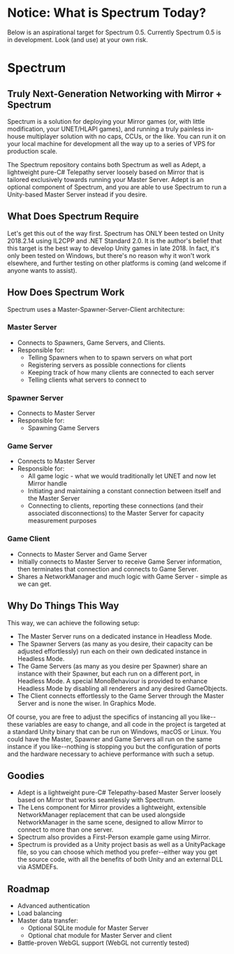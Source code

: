 # Notice: What is Spectrum Today?

Below is an aspirational target for Spectrum 0.5. Currently Spectrum 0.5 is in development. Look (and use) at your own risk.

# Spectrum

## Truly Next-Generation Networking with Mirror + Spectrum

Spectrum is a solution for deploying your Mirror games (or, with little modification, your UNET/HLAPI games), and running a truly painless in-house multiplayer solution with no caps, CCUs, or the like. You can run it on your local machine for development all the way up to a series of VPS for production scale.

The Spectrum repository contains both Spectrum as well as Adept, a lightweight pure-C# Telepathy server loosely based on Mirror that is tailored exclusively towards running your Master Server. Adept is an optional component of Spectrum, and you are able to use Spectrum to run a Unity-based Master Server instead if you desire.

## What Does Spectrum Require

Let's get this out of the way first. Spectrum has ONLY been tested on Unity 2018.2.14 using IL2CPP and .NET Standard 2.0. It is the author's belief that this target is the best way to develop Unity games in late 2018. In fact, it's only been tested on Windows, but there's no reason why it won't work elsewhere, and further testing on other platforms is coming (and welcome if anyone wants to assist).

## How Does Spectrum Work

Spectrum uses a Master-Spawner-Server-Client architecture:

### Master Server

- Connects to Spawners, Game Servers, and Clients.
- Responsible for:
  - Telling Spawners when to to spawn servers on what port
  - Registering servers as possible connections for clients
  - Keeping track of how many clients are connected to each server
  - Telling clients what servers to connect to

### Spawner Server

- Connects to Master Server
- Responsible for:
  - Spawning Game Servers

### Game Server

- Connects to Master Server
- Responsible for:
  - All game logic - what we would traditionally let UNET and now let Mirror handle
  - Initiating and maintaining a constant connection between itself and the Master Server
  - Connecting to clients, reporting these connections (and their associated disconnections) to the Master Server for capacity measurement purposes

### Game Client

- Connects to Master Server and Game Server
- Initially connects to Master Server to receive Game Server information, then terminates that connection and connects to Game Server.
- Shares a NetworkManager and much logic with Game Server - simple as we can get.

## Why Do Things This Way

This way, we can achieve the following setup:

- The Master Server runs on a dedicated instance in Headless Mode.
- The Spawner Servers (as many as you desire, their capacity can be adjusted effortlessly) run each on their own dedicated instance in Headless Mode.
- The Game Servers (as many as you desire per Spawner) share an instance with their Spawner, but each run on a different port, in Headless Mode. A special MonoBehaviour is provided to enhance Headless Mode by disabling all renderers and any desired GameObjects.
- The Client connects effortlessly to the Game Server through the Master Server and is none the wiser. In Graphics Mode.

Of course, you are free to adjust the specifics of instancing all you like--these variables are easy to change, and all code in the project is targeted at a standard Unity binary that can be run on Windows, macOS or Linux. You could have the Master, Spawner and Game Servers all run on the same instance if you like--nothing is stopping you but the configuration of ports and the hardware necessary to achieve performance with such a setup.

## Goodies

- Adept is a lightweight pure-C# Telepathy-based Master Server loosely based on Mirror that works seamlessly with Spectrum.
- The Lens component for Mirror provides a lightweight, extensible NetworkManager replacement that can be used alongside NetworkManager in the same scene, designed to allow Mirror to connect to more than one server.
- Spectrum also provides a First-Person example game using Mirror.
- Spectrum is provided as a Unity project basis as well as a UnityPackage file, so you can choose which method you prefer--either way you get the source code, with all the benefits of both Unity and an external DLL via ASMDEFs.

## Roadmap

- Advanced authentication
- Load balancing
- Master data transfer:
  - Optional SQLite module for Master Server
  - Optional chat module for Master Server and client
- Battle-proven WebGL support (WebGL not currently tested)
